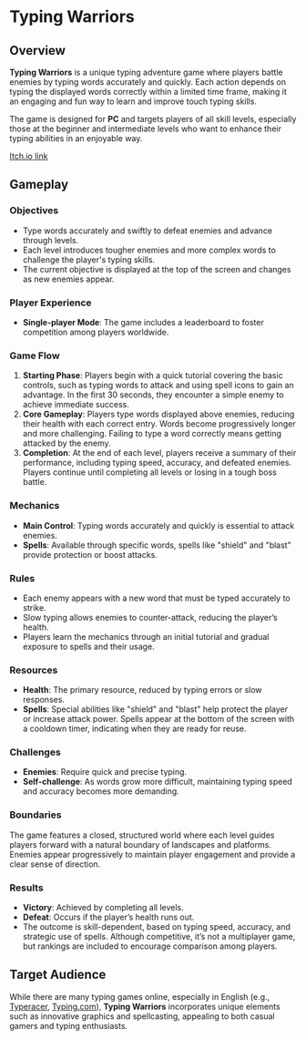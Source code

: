 # Typing Warriors

## Overview
**Typing Warriors** is a unique typing adventure game where players battle enemies by typing words accurately and quickly. Each action depends on typing the displayed words correctly within a limited time frame, making it an engaging and fun way to learn and improve touch typing skills.

The game is designed for **PC** and targets players of all skill levels, especially those at the beginner and intermediate levels who want to enhance their typing abilities in an enjoyable way.

[Itch.io link](https://shutafimpro.itch.io/type-warriors)

## Gameplay

### Objectives
- Type words accurately and swiftly to defeat enemies and advance through levels.
- Each level introduces tougher enemies and more complex words to challenge the player's typing skills.
- The current objective is displayed at the top of the screen and changes as new enemies appear.

### Player Experience
- **Single-player Mode**: The game includes a leaderboard to foster competition among players worldwide.

### Game Flow
1. **Starting Phase**: Players begin with a quick tutorial covering the basic controls, such as typing words to attack and using spell icons to gain an advantage. In the first 30 seconds, they encounter a simple enemy to achieve immediate success.
2. **Core Gameplay**: Players type words displayed above enemies, reducing their health with each correct entry. Words become progressively longer and more challenging. Failing to type a word correctly means getting attacked by the enemy.
3. **Completion**: At the end of each level, players receive a summary of their performance, including typing speed, accuracy, and defeated enemies. Players continue until completing all levels or losing in a tough boss battle.

### Mechanics
- **Main Control**: Typing words accurately and quickly is essential to attack enemies.
- **Spells**: Available through specific words, spells like "shield" and "blast" provide protection or boost attacks.
  
### Rules
- Each enemy appears with a new word that must be typed accurately to strike.
- Slow typing allows enemies to counter-attack, reducing the player’s health.
- Players learn the mechanics through an initial tutorial and gradual exposure to spells and their usage.

### Resources
- **Health**: The primary resource, reduced by typing errors or slow responses.
- **Spells**: Special abilities like "shield" and "blast" help protect the player or increase attack power. Spells appear at the bottom of the screen with a cooldown timer, indicating when they are ready for reuse.

### Challenges
- **Enemies**: Require quick and precise typing.
- **Self-challenge**: As words grow more difficult, maintaining typing speed and accuracy becomes more demanding.

### Boundaries
The game features a closed, structured world where each level guides players forward with a natural boundary of landscapes and platforms. Enemies appear progressively to maintain player engagement and provide a clear sense of direction.

### Results
- **Victory**: Achieved by completing all levels.
- **Defeat**: Occurs if the player’s health runs out.
- The outcome is skill-dependent, based on typing speed, accuracy, and strategic use of spells. Although competitive, it’s not a multiplayer game, but rankings are included to encourage comparison among players.

## Target Audience
While there are many typing games online, especially in English (e.g., [Typeracer](https://play.typeracer.com), [Typing.com](https://www.typing.com/student/games)), **Typing Warriors** incorporates unique elements such as innovative graphics and spellcasting, appealing to both casual gamers and typing enthusiasts.
